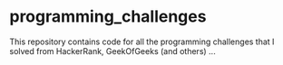 # programming_challenges

This repository contains code for all the programming challenges that I solved from HackerRank, GeekOfGeeks (and others) ... 
